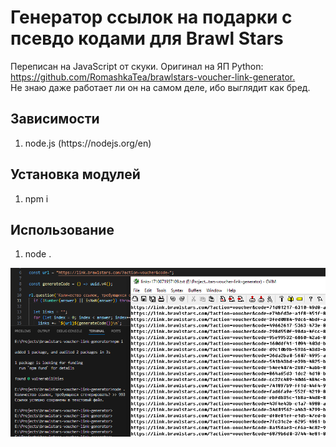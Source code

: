 <h1>Генератор ссылок на подарки с псевдо кодами для Brawl Stars</h1>
<p>
  Переписан на JavaScript от скуки. Оригинал на ЯП Python:
  <a href="https://github.com/RomashkaTea/brawlstars-voucher-link-generator">
    https://github.com/RomashkaTea/brawlstars-voucher-link-generator.
  </a>
  <br>
  Не знаю даже работает ли он на самом деле, ибо выглядит как бред.
</p>

<h2>
  Зависимости
</h2>
<ol>
  <li>node.js (https://nodejs.org/en)</li>
</ol>

<h2>
  Установка модулей
</h2>
<ol>
  <li>npm i</li>
</ol>

<h2>
  Использование
</h2>
<ol>
  <li>node .</li>
</ol>

![screenshot](screenshot.png?raw=true)